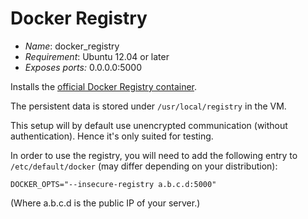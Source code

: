 # Docker Registry

* *Name*: docker_registry
* *Requirement*: Ubuntu 12.04 or later
* *Exposes ports:* 0.0.0.0:5000

Installs the [official Docker Registry container](https://hub.docker.com/_registry/).

The persistent data is stored under `/usr/local/registry` in the VM.

This setup will by default use unencrypted communication (without authentication). Hence it's only suited for testing.

In order to use the registry, you will need to add the following entry to `/etc/default/docker` (may differ depending on your distribution):

```
DOCKER_OPTS="--insecure-registry a.b.c.d:5000"
```
(Where a.b.c.d is the public IP of your server.)
